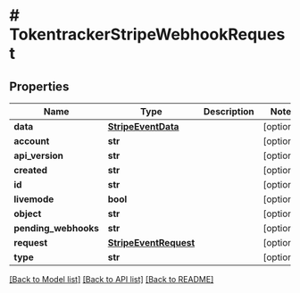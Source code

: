 # # TokentrackerStripeWebhookRequest


## Properties 


Name | Type | Description | Notes
------------ | ------------- | ------------- | -------------
**data**| [**StripeEventData**](StripeEventData.md) |   | [optional]
**account**| **str** |   | [optional]
**api_version**| **str** |   | [optional]
**created**| **str** |   | [optional]
**id**| **str** |   | [optional]
**livemode**| **bool** |   | [optional]
**object**| **str** |   | [optional]
**pending_webhooks**| **str** |   | [optional]
**request**| [**StripeEventRequest**](StripeEventRequest.md) |   | [optional]
**type**| **str** |   | [optional]


[[Back to Model list]](../../README.md#models) [[Back to API list]](../../README.md#endpoints) [[Back to README]](../../README.md)

